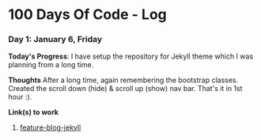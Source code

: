 # 100 Days Of Code - Log

### Day 1: January 6, Friday

**Today's Progress**: I have setup the repository for Jekyll theme which I was planning from a long time.

**Thoughts** After a long time, again remembering the bootstrap classes. Created the scroll down (hide) & scroll up (show) nav bar. That's it in 1st hour :).

**Link(s) to work**
1. [feature-blog-jekyll](https://github.com/lavkumarv/feature-blog-jekyll)
